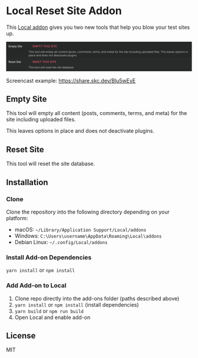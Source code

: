 # Local Reset Site Addon

This [Local addon](https://localwp.com) gives you two new tools that help you blow your test sites up.

![Screenshot of interface within Site](screenshot.png)

Screencast example: https://share.skc.dev/Blu5wEyE

## Empty Site

This tool will empty all content (posts, comments, terms, and meta) for the site including uploaded files.

This leaves options in place and does not deactivate plugins.

## Reset Site

This tool will reset the site database.

## Installation

### Clone

Clone the repository into the following directory depending on your platform:

-   macOS: `~/Library/Application Support/Local/addons`
-   Windows: `C:\Users\username\AppData\Roaming\Local\addons`
-   Debian Linux: `~/.config/Local/addons`

### Install Add-on Dependencies

`yarn install` or `npm install`

### Add Add-on to Local

1. Clone repo directly into the add-ons folder (paths described above)
2. `yarn install` or `npm install` (install dependencies)
2. `yarn build` or `npm run build`
3. Open Local and enable add-on

## License

MIT
